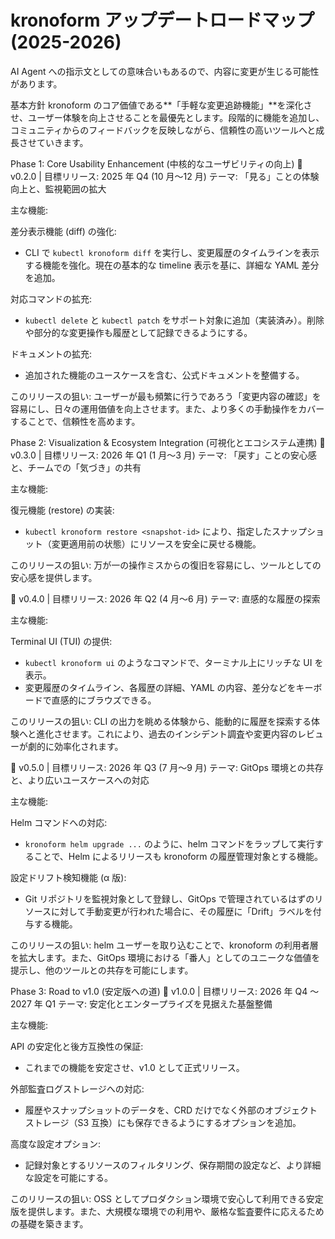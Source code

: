 # kronoform アップデートロードマップ (2025-2026)

AI Agent への指示文としての意味合いもあるので、内容に変更が生じる可能性があります。

基本方針
kronoform のコア価値である**「手軽な変更追跡機能」**を深化させ、ユーザー体験を向上させることを最優先とします。段階的に機能を追加し、コミュニティからのフィードバックを反映しながら、信頼性の高いツールへと成長させていきます。

Phase 1: Core Usability Enhancement (中核的なユーザビリティの向上)
🎯 v0.2.0 | 目標リリース: 2025 年 Q4 (10 月〜12 月)
テーマ: 「見る」ことの体験向上と、監視範囲の拡大

主な機能:

差分表示機能 (diff) の強化:

- CLI で `kubectl kronoform diff` を実行し、変更履歴のタイムラインを表示する機能を強化。現在の基本的な timeline 表示を基に、詳細な YAML 差分を追加。

対応コマンドの拡充:

- `kubectl delete` と `kubectl patch` をサポート対象に追加（実装済み）。削除や部分的な変更操作も履歴として記録できるようにする。

ドキュメントの拡充:

- 追加された機能のユースケースを含む、公式ドキュメントを整備する。

このリリースの狙い:
ユーザーが最も頻繁に行うであろう「変更内容の確認」を容易にし、日々の運用価値を向上させます。また、より多くの手動操作をカバーすることで、信頼性を高めます。

Phase 2: Visualization & Ecosystem Integration (可視化とエコシステム連携)
🎯 v0.3.0 | 目標リリース: 2026 年 Q1 (1 月〜3 月)
テーマ: 「戻す」ことの安心感と、チームでの「気づき」の共有

主な機能:

復元機能 (restore) の実装:

- `kubectl kronoform restore <snapshot-id>` により、指定したスナップショット（変更適用前の状態）にリソースを安全に戻せる機能。

このリリースの狙い:
万が一の操作ミスからの復旧を容易にし、ツールとしての安心感を提供します。

🎯 v0.4.0 | 目標リリース: 2026 年 Q2 (4 月〜6 月)
テーマ: 直感的な履歴の探索

主な機能:

Terminal UI (TUI) の提供:

- `kubectl kronoform ui` のようなコマンドで、ターミナル上にリッチな UI を表示。
- 変更履歴のタイムライン、各履歴の詳細、YAML の内容、差分などをキーボードで直感的にブラウズできる。

このリリースの狙い:
CLI の出力を眺める体験から、能動的に履歴を探索する体験へと進化させます。これにより、過去のインシデント調査や変更内容のレビューが劇的に効率化されます。

🎯 v0.5.0 | 目標リリース: 2026 年 Q3 (7 月〜9 月)
テーマ: GitOps 環境との共存と、より広いユースケースへの対応

主な機能:

Helm コマンドへの対応:

- `kronoform helm upgrade ...` のように、helm コマンドをラップして実行することで、Helm によるリリースも kronoform の履歴管理対象とする機能。

設定ドリフト検知機能 (α 版):

- Git リポジトリを監視対象として登録し、GitOps で管理されているはずのリソースに対して手動変更が行われた場合に、その履歴に「Drift」ラベルを付与する機能。

このリリースの狙い:
helm ユーザーを取り込むことで、kronoform の利用者層を拡大します。また、GitOps 環境における「番人」としてのユニークな価値を提示し、他のツールとの共存を可能にします。

Phase 3: Road to v1.0 (安定版への道)
🎯 v1.0.0 | 目標リリース: 2026 年 Q4 〜 2027 年 Q1
テーマ: 安定化とエンタープライズを見据えた基盤整備

主な機能:

API の安定化と後方互換性の保証:

- これまでの機能を安定させ、v1.0 として正式リリース。

外部監査ログストレージへの対応:

- 履歴やスナップショットのデータを、CRD だけでなく外部のオブジェクトストレージ（S3 互換）にも保存できるようにするオプションを追加。

高度な設定オプション:

- 記録対象とするリソースのフィルタリング、保存期間の設定など、より詳細な設定を可能にする。

このリリースの狙い:
OSS としてプロダクション環境で安心して利用できる安定版を提供します。また、大規模な環境での利用や、厳格な監査要件に応えるための基礎を築きます。
